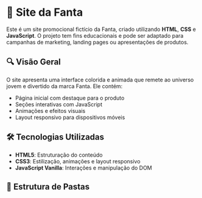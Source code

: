# 🌈 Site da Fanta

Este é um site promocional fictício da Fanta, criado utilizando **HTML**, **CSS** e **JavaScript**. O projeto tem fins educacionais e pode ser adaptado para campanhas de marketing, landing pages ou apresentações de produtos.

## 🔍 Visão Geral

O site apresenta uma interface colorida e animada que remete ao universo jovem e divertido da marca Fanta. Ele contém:

- Página inicial com destaque para o produto
- Seções interativas com JavaScript
- Animações e efeitos visuais
- Layout responsivo para dispositivos móveis

## 🛠️ Tecnologias Utilizadas

- **HTML5**: Estruturação do conteúdo
- **CSS3**: Estilização, animações e layout responsivo
- **JavaScript Vanilla**: Interações e manipulação do DOM

## 📁 Estrutura de Pastas
